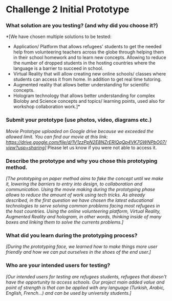 # Challenge 2 Initial Prototype

### What solution are you testing? (and why did you choose it?)

*[We have chosen multiple solutions to be tested:
- Application/ Platform that allows refugees' students to get the needed help from volunteering teachers across the globe through helping them in 
their school homework and to learn new concepts. Allowing to reduce the number of dropped students in the hosting countries where the language is a 
barrier to succeed in school.
- Virtual Reality that will allow creating new online schools/ classes where students can access it from home. In addition to get real time tutoring.
- Augmented reality that allows better understanding for scientific concepts.
- Hologram technology that allows better understanding for complex Bioloby and Science concepts and topics/ learning points, 
used also for workshop collaboration work.]*

### Submit your prototype (use photos, video, diagrams etc.)

*Movie Prototype uploaded on Google drive because we exceeded the allowed limit. You can find our movie at this link: https://drive.google.com/file/d/1V1zzPpN2E8NZrERIQqQp4VK7GWNPbO07/view?usp=sharing]*
Please let us know if you were not able to access it.

### Describe the prototype and why you chose this prototyping method. 

*[The prototyping on paper method aims to fake the concept until we make it, lowering the barriers to entry into design, to collaboration and communication. Using the movie making during the prototyping phase allows to reduce the amount of work using tech tricks. As already described, in the first question we have chosen the latest educational technologies to serve solving common problems facing most refugees in the host countries. Using the online volunteering platform, Virtual Reality, Augmented Reality and hologram, in other words, thinking inside of many boxes and linking them to solve the currents problems.]*

### What did you learn during the prototyping process?

*[During the prototyping face, we learned how to make things more user friendly and how we can put ourselves in the shoes of the end user.]*

### Who are your intended users for testing?

*[Our intended users for testing are refugees students, refugees that doesn't have the opportunity to access schools. Our project main added value and point of strength is that can be applied with any language (Turkish, Arabic, English, French...) and can be used by university students.]*
